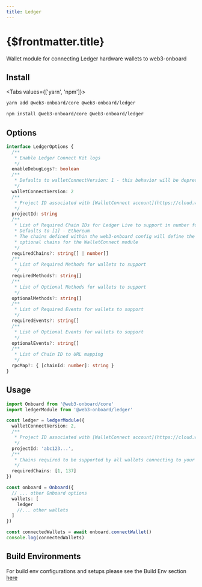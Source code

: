 ```yaml
---
title: Ledger
---
```


# {$frontmatter.title}

Wallet module for connecting Ledger hardware wallets to web3-onboard

## Install

<Tabs values={['yarn', 'npm']}>
<TabPanel value="yarn">

```sh copy
yarn add @web3-onboard/core @web3-onboard/ledger
```

  </TabPanel>
  <TabPanel value="npm">

```sh copy
npm install @web3-onboard/core @web3-onboard/ledger
```

  </TabPanel>
</Tabs>

## Options

```typescript
interface LedgerOptions {
  /**
   * Enable Ledger Connect Kit logs
   */
  enableDebugLogs?: boolean
  /**
   * Defaults to walletConnectVersion: 1 - this behavior will be deprecated after the WalletConnect v1 sunset
   */
  walletConnectVersion: 2
  /**
   * Project ID associated with [WalletConnect account](https://cloud.walletconnect.com)
   */
  projectId: string
  /**
   * List of Required Chain IDs for Ledger Live to support in number format (integer or hex)
   * Defaults to [1] - Ethereum
   * The chains defined within the web3-onboard config will define the
   * optional chains for the WalletConnect module
   */
  requiredChains?: string[] | number[]
  /**
   * List of Required Methods for wallets to support
   */
  requiredMethods?: string[]
  /**
   * List of Optional Methods for wallets to support
   */
  optionalMethods?: string[]
  /**
   * List of Required Events for wallets to support
   */
  requiredEvents?: string[]
  /**
   * List of Optional Events for wallets to support
   */
  optionalEvents?: string[]
  /**
   * List of Chain ID to URL mapping
   */
  rpcMap?: { [chainId: number]: string }
}
```

## Usage

```typescript
import Onboard from '@web3-onboard/core'
import ledgerModule from '@web3-onboard/ledger'

const ledger = ledgerModule({
  walletConnectVersion: 2,
  /**
   * Project ID associated with [WalletConnect account](https://cloud.walletconnect.com)
   */
  projectId: 'abc123...',
  /**
   * Chains required to be supported by all wallets connecting to your DApp
   */
  requiredChains: [1, 137]
})

const onboard = Onboard({
  // ... other Onboard options
  wallets: [
    ledger
    //... other wallets
  ]
})

const connectedWallets = await onboard.connectWallet()
console.log(connectedWallets)
```

## Build Environments

For build env configurations and setups please see the Build Env section [here](/docs/modules/core#build-environments)
